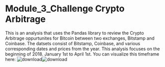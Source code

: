 # Module_3_Challenge Crypto Arbitrage
This is an analysis that uses the Pandas library to review the Crypto Arbitrage oppurtunites for Bitcoin between two exchanges, Bitstamp and Coinbase. The datsets consist of Bitstamp, Coinbase, and various corresponding dates and prices from the year. This analysis focuses on the beginning of 2018. January 1st to April 1st. You can visualize this timeframe here: ![download](https://user-images.githubusercontent.com/116308725/207488572-a7e1467d-7aca-4dea-9b05-c1840a625c21.png)![download](https://user-images.githubusercontent.com/116308725/207489003-d0dc88e5-fa80-4ac8-8caf-e9df16138b42.png)

